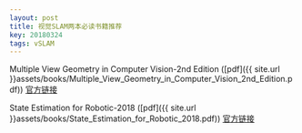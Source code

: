 ```yaml
---
layout: post
title: 视觉SLAM两本必读书籍推荐
key: 20180324
tags: vSLAM
---
```


Multiple View Geometry in Computer Vision-2nd Edition  ([pdf]({{ site.url }}assets/books/Multiple_View_Geometry_in_Computer_Vision_2nd_Edition.pdf))  [官方链接](http://www.robots.ox.ac.uk/~vgg/hzbook/)



State Estimation for Robotic-2018  ([pdf]({{ site.url }}assets/books/State_Estimation_for_Robotic_2018.pdf))  [官方链接](http://asrl.utias.utoronto.ca/~tdb/bib/barfoot_ser17.pdf)
